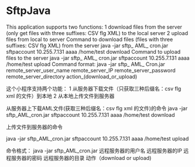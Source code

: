 # SftpJava

This application supports two functions:
1 download files from the server (only get files with three suffixes: CSV flg XML) to the local server
2 upload files from local to server
Command to download  files (files with three suffixes: CSV flg XML) from the server
java -jar  sftp_ AML_ cron.jar sftpaccount 10.255.7.131 aaaa /home/test download
Command to upload files to the server
java -jar  sftp_ AML_ cron.jar sftpaccount 10.255.7.131 aaaa /home/test upload
Command format:
java -jar  sftp_ AML_ Cron.jar remote_server_user_name remote_server_IP remote_server_password remote_server_directory action_(download_or_upload)


这个小程序支持两个功能：
1 从服务器下载文件（只获取三种后缀名：csv flg xml 的文件）到本地
2 从本地上传文件到服务器

从服务器上下载AML文件(获取三种后缀名：csv flg xml 的文件)的命令
java -jar  sftp_AML_cron.jar sftpaccount 10.255.7.131 aaaa /home/test download

上传文件到服务器的命令

java -jar  sftp_AML_cron.jar sftpaccount 10.255.7.131 aaaa /home/test upload

命令格式：
java -jar  sftp_AML_cron.jar 远程服务器的用户名 远程服务器的IP 远程服务器的密码 远程服务器的目录 动作（download or upload)
  

